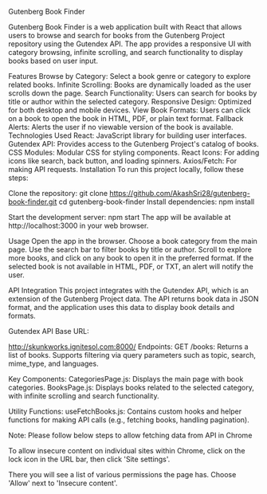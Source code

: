 Gutenberg Book Finder

Gutenberg Book Finder is a web application built with React that allows users to browse and search for books from the Gutenberg Project repository using the Gutendex API. The app provides a responsive UI with category browsing, infinite scrolling, and search functionality to display books based on user input.

Features
Browse by Category: Select a book genre or category to explore related books.
Infinite Scrolling: Books are dynamically loaded as the user scrolls down the page.
Search Functionality: Users can search for books by title or author within the selected category.
Responsive Design: Optimized for both desktop and mobile devices.
View Book Formats: Users can click on a book to open the book in HTML, PDF, or plain text format.
Fallback Alerts: Alerts the user if no viewable version of the book is available.
Technologies Used
React: JavaScript library for building user interfaces.
Gutendex API: Provides access to the Gutenberg Project's catalog of books.
CSS Modules: Modular CSS for styling components.
React Icons: For adding icons like search, back button, and loading spinners.
Axios/Fetch: For making API requests.
Installation
To run this project locally, follow these steps:

Clone the repository:
git clone https://github.com/AkashSri28/gutenberg-book-finder.git
cd gutenberg-book-finder
Install dependencies:
npm install

Start the development server:
npm start
The app will be available at http://localhost:3000 in your web browser.

Usage
Open the app in the browser.
Choose a book category from the main page.
Use the search bar to filter books by title or author.
Scroll to explore more books, and click on any book to open it in the preferred format.
If the selected book is not available in HTML, PDF, or TXT, an alert will notify the user.

API Integration
This project integrates with the Gutendex API, which is an extension of the Gutenberg Project data. The API returns book data in JSON format, and the application uses this data to display book details and formats.

Gutendex API Base URL:

http://skunkworks.ignitesol.com:8000/
Endpoints:
GET /books: Returns a list of books. Supports filtering via query parameters such as topic, search, mime_type, and languages.

Key Components:
CategoriesPage.js: Displays the main page with book categories.
BooksPage.js: Displays books related to the selected category, with infinite scrolling and search functionality.

Utility Functions:
useFetchBooks.js: Contains custom hooks and helper functions for making API calls (e.g., fetching books, handling pagination).

Note: Please follow below steps to allow fetching data from API in Chrome

To allow insecure content on individual sites within Chrome, click on the lock icon in the URL bar, then click 'Site settings'.

There you will see a list of various permissions the page has. Choose 'Allow' next to 'Insecure content'.

